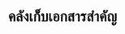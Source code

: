 ---
title: "คลังเก็บเอกสารสำคัญ"
layout: "archives"
url: "/th/archives/"
summary: "คลังเก็บเอกสารสำคัญ"
---